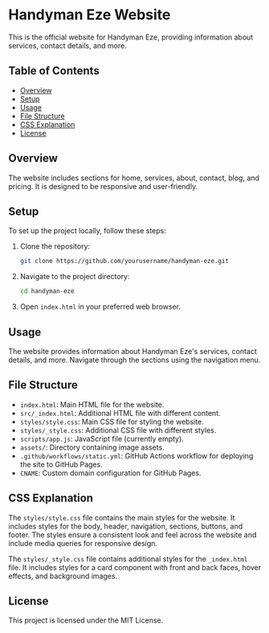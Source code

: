 # Handyman Eze Website

This is the official website for Handyman Eze, providing information about services, contact details, and more.

## Table of Contents

- [Overview](#overview)
- [Setup](#setup)
- [Usage](#usage)
- [File Structure](#file-structure)
- [CSS Explanation](#css-explanation)
- [License](#license)

## Overview

The website includes sections for home, services, about, contact, blog, and pricing. It is designed to be responsive and user-friendly.

## Setup

To set up the project locally, follow these steps:

1. Clone the repository:
    ```sh
    git clone https://github.com/yourusername/handyman-eze.git
    ```
2. Navigate to the project directory:
    ```sh
    cd handyman-eze
    ```
3. Open `index.html` in your preferred web browser.

## Usage

The website provides information about Handyman Eze's services, contact details, and more. Navigate through the sections using the navigation menu.

## File Structure

- `index.html`: Main HTML file for the website.
- `src/_index.html`: Additional HTML file with different content.
- `styles/style.css`: Main CSS file for styling the website.
- `styles/_style.css`: Additional CSS file with different styles.
- `scripts/app.js`: JavaScript file (currently empty).
- `assets/`: Directory containing image assets.
- `.github/workflows/static.yml`: GitHub Actions workflow for deploying the site to GitHub Pages.
- `CNAME`: Custom domain configuration for GitHub Pages.

## CSS Explanation

The `styles/style.css` file contains the main styles for the website. It includes styles for the body, header, navigation, sections, buttons, and footer. The styles ensure a consistent look and feel across the website and include media queries for responsive design.

The `styles/_style.css` file contains additional styles for the `_index.html` file. It includes styles for a card component with front and back faces, hover effects, and background images.

## License

This project is licensed under the MIT License.
